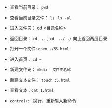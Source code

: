 - 查看当前目录： `pwd`
- 查看当前目录文件： `ls`  , `ls -al`

- 进入文件夹：  cd <目录名称>
- 返回目录： `cd  ..`  ,  `cd  ../../` 向上返回两层目录
- 打开一个文件: `open ./55.html`
- 进入首页： `cd ~`


- 新建文件夹： `mkdir  文件夹名称`
- 新建文本文件： `touch 55.html`
- 查看文本：`cat 1.html`

- `control+c ` 换行，重新输入新命令